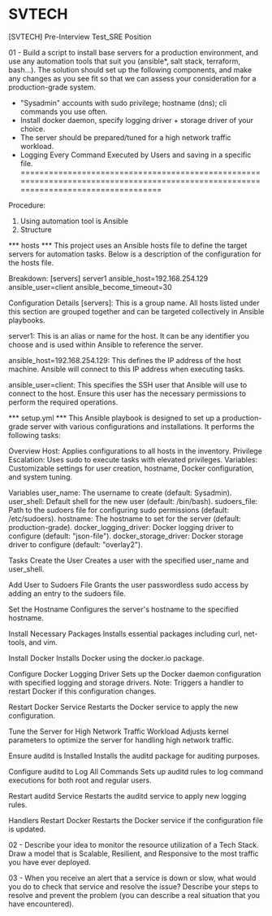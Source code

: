 # SVTECH
[SVTECH] Pre-Interview Test_SRE Position

01 - Build a script to install base servers for a production environment, and use any automation tools that suit you (ansible*, salt stack, terraform, bash...). The solution should set up the following components, and make any changes as you see fit so that we can assess your consideration for a production-grade system.
-	"Sysadmin" accounts with sudo privilege; hostname (dns); cli commands you use often.
-	Install docker daemon, specify logging driver + storage driver of your choice.
-	The server should be prepared/tuned for a high network traffic workload.
-	Logging Every Command Executed by Users and saving in a specific file.
====================================================================================================================================

Procedure:
1. Using automation tool is Ansible
2. Structure

*** hosts ***
This project uses an Ansible hosts file to define the target servers for automation tasks. Below is a description of the configuration for the hosts file.

Breakdown:
[servers]
server1 ansible_host=192.168.254.129 ansible_user=client ansible_become_timeout=30

Configuration Details
[servers]: This is a group name. All hosts listed under this section are grouped together and can be targeted collectively in Ansible playbooks.

server1: This is an alias or name for the host. It can be any identifier you choose and is used within Ansible to reference the server.

ansible_host=192.168.254.129: This defines the IP address of the host machine. Ansible will connect to this IP address when executing tasks.

ansible_user=client: This specifies the SSH user that Ansible will use to connect to the host. Ensure this user has the necessary permissions to perform the required operations.

*** setup.yml ***
This Ansible playbook is designed to set up a production-grade server with various configurations and installations. It performs the following tasks:

Overview
  Host: Applies configurations to all hosts in the inventory.
  Privilege Escalation: Uses sudo to execute tasks with elevated privileges.
  Variables: Customizable settings for user creation, hostname, Docker configuration, and system tuning.
  
Variables
  user_name: The username to create (default: Sysadmin).
  user_shell: Default shell for the new user (default: /bin/bash).
  sudoers_file: Path to the sudoers file for configuring sudo permissions (default: /etc/sudoers).
  hostname: The hostname to set for the server (default: production-grade).
  docker_logging_driver: Docker logging driver to configure (default: "json-file").
  docker_storage_driver: Docker storage driver to configure (default: "overlay2").

Tasks
Create the User
  Creates a user with the specified user_name and user_shell.

Add User to Sudoers File
  Grants the user passwordless sudo access by adding an entry to the sudoers file.

Set the Hostname
  Configures the server's hostname to the specified hostname.

Install Necessary Packages
  Installs essential packages including curl, net-tools, and vim.

Install Docker
  Installs Docker using the docker.io package.

Configure Docker Logging Driver
  Sets up the Docker daemon configuration with specified logging and storage drivers.
  Note: Triggers a handler to restart Docker if this configuration changes.

Restart Docker Service
  Restarts the Docker service to apply the new configuration.

Tune the Server for High Network Traffic Workload
  Adjusts kernel parameters to optimize the server for handling high network traffic.

Ensure auditd is Installed
  Installs the auditd package for auditing purposes.

Configure auditd to Log All Commands
  Sets up auditd rules to log command executions for both root and regular users.

Restart auditd Service
  Restarts the auditd service to apply new logging rules.

Handlers
  Restart Docker
    Restarts the Docker service if the configuration file is updated.















02 - Describe your idea to monitor the resource utilization of a Tech Stack. Draw a model that is Scalable, Resilient, and Responsive to the most traffic you have ever deployed. 

03 - When you receive an alert that a service is down or slow, what would you do to check that service and resolve the issue? Describe your steps to resolve and prevent the problem (you can describe a real situation that you have encountered).
